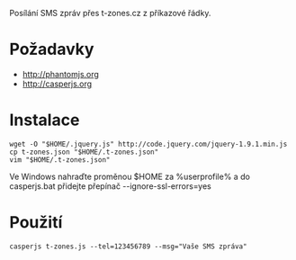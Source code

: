 Posílání SMS zpráv přes t-zones.cz z příkazové řádky.

Požadavky
=========

- http://phantomjs.org
- http://casperjs.org

Instalace
=========

	wget -O "$HOME/.jquery.js" http://code.jquery.com/jquery-1.9.1.min.js
	cp t-zones.json "$HOME/.t-zones.json"
	vim "$HOME/.t-zones.json"

Ve Windows nahraďte proměnou $HOME za %userprofile% a do casperjs.bat
přidejte přepínač --ignore-ssl-errors=yes

Použití
=======

	casperjs t-zones.js --tel=123456789 --msg="Vaše SMS zpráva"
